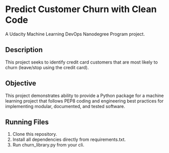 # Predict Customer Churn with Clean Code
A Udacity Machine Learning DevOps Nanodegree Program project.
## Description
This project seeks to identify credit card customers that are most likely to churn (leave/stop using the credit card). 
## Objective
This project demonstrates ability to provide a Python package for a machine learning project that follows PEP8 coding and engineering best practices for implementing modular, documented, and tested software.
## Running Files
1. Clone this repository.
2. Install all dependencies directly from requirements.txt.
3. Run churn_library.py from your cli.
